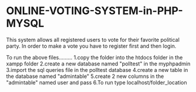 # ONLINE-VOTING-SYSTEM-in-PHP-MYSQL



This system allows all registered users to vote for their favorite political party.
In order to make a vote you have to register first and then login.

To run the above files.........
1.copy the folder into the htdocs folder in the xampp folder
2.create a new database named "polltest" in the myphpadmin
3.import the sql queries file in the polltest database
4.create a new table in the database named "admintable" 
5.create 2 new columns in the "admintable" named user and pass
6.To run type localhost/folder_location


